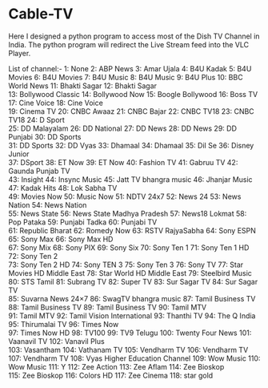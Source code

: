 # Cable-TV
Here I designed a python program to access most of the Dish TV Channel in India. The python program will redirect the Live Stream feed into the VLC Player.

List of channel:- 
1: None                    2: ABP News                3: Amar Ujala             4: B4U Kadak               5: B4U Movies              6: B4U Movies              7: B4U Music               8: B4U Music               9: B4U Plus               10: BBC World News         11: Bhakti Sagar           12: Bhakti Sagar          
13: Bollywood Classic      14: Bollywood Now          15: Boogle Bollywood      16: Boss TV                17: Cine Voice             18: Cine Voice            
19: Cinema TV              20: CNBC Awaaz             21: CNBC Bajar            22: CNBC TV18              23: CNBC TV18              24: D Sport               
25: DD Malayalam           26: DD National            27: DD News               28: DD News                29: DD Punjabi             30: DD Sports             
31: DD Sports              32: DD Vyas                33: Dhamaal               34: Dhamaal                35: Dil Se                 36: Disney Junior         
37: DSport                 38: ET Now                 39: ET Now                40: Fashion TV             41: Gabruu TV              42: Gaunda Punjab TV      
43: Insight                44: Insync Music           45: Jatt TV bhangra music 46: Jhanjar Music          47: Kadak Hits             48: Lok Sabha TV          
49: Movies Now             50: Music Now              51: NDTV 24x7             52: News 24                53: News Nation            54: News Nation           
55: News State             56: News State Madhya Pradesh 57: News18 Lokmat      58: Pop Pataka             59: Punjabi Tadka          60: Punjabi TV            
61: Republic Bharat        62: Romedy Now             63: RSTV RajyaSabha       64: Sony ESPN              65: Sony Max               66: Sony Max HD           
67: Sony Mix               68: Sony PIX               69: Sony Six              70: Sony Ten 1             71: Sony Ten 1 HD          72: Sony Ten 2            
73: Sony Ten 2 HD          74: Sony TEN 3             75: Sony Ten 3            76: Sony TV                77: Star Movies HD Middle East 78: Star World HD Middle East
79: Steelbird Music        80: STS Tamil              81: Subrang TV            82: Super TV               83: Sur Sagar TV           84: Sur Sagar TV          
85: Suvarna News 24×7      86: SwagTV bhangra music   87: Tamil Business TV     88: Tamil Business TV      89: Tamil Business TV      90: Tamil MTV             
91: Tamil MTV              92: Tamil Vision International 93: Thanthi TV        94: The Q India            95: Thirumalai TV          96: Times Now             
97: Times Now HD           98: TV100                  99: TV9 Telugu            100: Twenty Four News      101: Vaanavil TV           102: Vanavil Plus         
103: Vasantham             104: Vathanam TV           105: Vendharm TV          106: Vendharm TV           107: Vendharm TV           108: Vyas Higher Education Channel
109: Wow Music             110: Wow Music             111: Y                    112: Zee Action            113: Zee Aflam             114: Zee Bioskop          
115: Zee Bioskop           116: Colors HD             117: Zee Cinema           118: star gold
